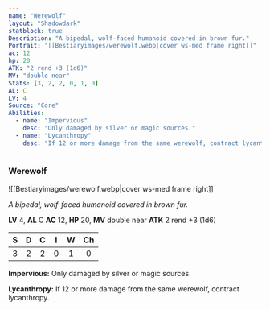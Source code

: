 ```yaml
---
name: "Werewolf"
layout: "Shadowdark"
statblock: true
Description: "A bipedal, wolf-faced humanoid covered in brown fur."
Portrait: "[[Bestiaryimages/werewolf.webp|cover ws-med frame right]]"
ac: 12
hp: 20
ATK: "2 rend +3 (1d6)"
MV: "double near"
Stats: [3, 2, 2, 0, 1, 0]
AL: C
LV: 4
Source: "Core"
Abilities:
  - name: "Impervious"
    desc: "Only damaged by silver or magic sources."
  - name: "Lycanthropy"
    desc: "If 12 or more damage from the same werewolf, contract lycanthropy."
---
```


### Werewolf

![[Bestiaryimages/werewolf.webp|cover ws-med frame right]]

_A bipedal, wolf-faced humanoid covered in brown fur._

**LV** 4, **AL** C
**AC** 12, **HP** 20, **MV** double near
**ATK** 2 rend +3 (1d6)

|  S  |  D  |  C  |  I  |  W  |  Ch  |
|:---:|:---:|:---:|:---:|:---:|:----:|
| 3 | 2 | 2 | 0 | 1 | 0 |

**Impervious:** Only damaged by silver or magic sources.

**Lycanthropy:** If 12 or more damage from the same werewolf, contract lycanthropy.


